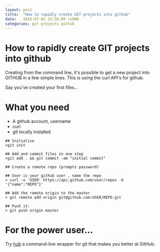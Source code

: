 ```yaml
---
layout: post
title:  "How to rapidly create GIT projects into github"
date:   2016-07-01 22:36:09 +1000
categories: git projects github
---
```

# How to rapidly create GIT projects into github

Creating from the command line, it's possible to get a new project into GITHUB in a few simple lines.  This is using the curl API's for github.

Say you've created your first files...

# What you need

* A github account, username
* curl
* git locally installed


```
## Initialise
>git init

## Add and commit files in one step
>git add . && git commit -am "initial commit"

## Create a remote repo (prompts password)

## User is your github user , name the repo
> curl -u 'USER' https://api.github.com/user/repos -d '{"name":"REPO"}'

## Add the remote origin to the master
> git remote add origin git@github.com:USER/REPO.git

## Push it:
> git push origin master

```

# For the power user...

Try [hub](https://hub.github.com/) a command-line wrapper for git that makes you better at GitHub.